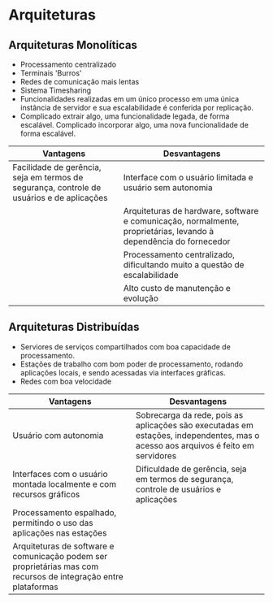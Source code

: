 # Arquiteturas

## Arquiteturas Monolíticas
* Processamento centralizado
* Terminais 'Burros'
* Redes de comunicação mais lentas
* Sistema Timesharing
* Funcionalidades realizadas em um único processo em uma única instância de servidor e sua escalabilidade é conferida por replicação.
* Complicado extrair algo, uma funcionalidade legada, de forma escalável. Complicado incorporar algo, uma nova funcionalidade de forma escalável.

| Vantagens | Desvantagens |
|-----------|--------------|
| Facilidade de gerência, seja em termos de segurança, controle de usuários e de aplicações |  Interface com o usuário limitada e usuário sem autonomia  |
|  | Arquiteturas de hardware, software e comunicação, normalmente, proprietárias, levando à dependência do fornecedor |
|  | Processamento centralizado, dificultando muito a questão de escalabilidade |
|  | Alto custo de manutenção e evolução |


## Arquiteturas Distribuídas
* Serviores de serviços compartilhados com boa capacidade de processamento.
* Estações de trabalho com bom poder de processamento, rodando aplicações locais, e sendo acessadas via interfaces gráficas.
* Redes com boa velocidade

| Vantagens | Desvantagens |
|-----------|--------------|
| Usuário com autonomia | Sobrecarga da rede, pois as aplicações são executadas em estações, independentes, mas o acesso aos arquivos é feito em servidores|
| Interfaces com o usuário montada localmente e com recursos gráficos| Dificuldade de gerência, seja em termos de segurança, controle de usuários e aplicações|
| Processamento espalhado, permitindo o uso das aplicações nas estações| |
| Arquiteturas de software e comunicação podem ser proprietárias mas com recursos de integração entre plataformas||

